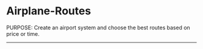 # Airplane-Routes
PURPOSE: 
  Create an airport system and choose the best routes based on price or time.
*****************************************************************************
